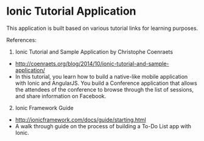 # Ionic Tutorial Application

This application is built based on various tutorial links for learning purposes.

References:

1. Ionic Tutorial and Sample Application by Christophe Coenraets
- http://coenraets.org/blog/2014/10/ionic-tutorial-and-sample-application/
- In this tutorial, you learn how to build a native-like mobile application with Ionic and AngularJS. You build a Conference application that allows the attendees of the conference to browse through the list of sessions, and share information on Facebook.

2. Ionic Framework Guide
- http://ionicframework.com/docs/guide/starting.html
- A walk through guide on the process of building a To-Do List app with Ionic.
